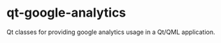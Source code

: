 qt-google-analytics
================

Qt classes for providing google analytics usage in a Qt/QML application.
